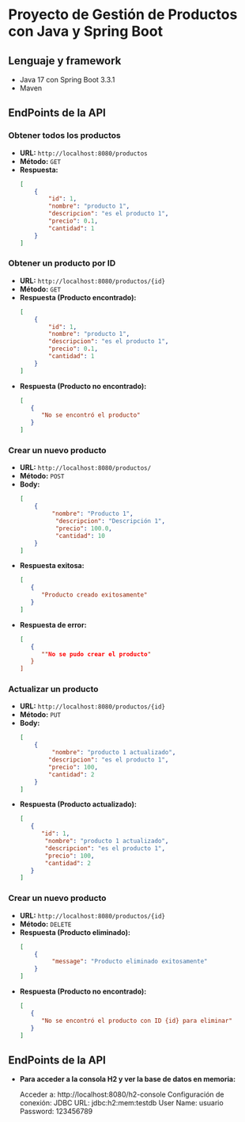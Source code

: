 # Proyecto de Gestión de Productos con Java y Spring Boot

## Lenguaje y framework
- Java 17 con Spring Boot 3.3.1
- Maven

## EndPoints de la API

### Obtener todos los productos
- **URL:** `http://localhost:8080/productos`
- **Método:** `GET`
- **Respuesta:**
  ```json
  [
      {
          "id": 1,
          "nombre": "producto 1",
          "descripcion": "es el producto 1",
          "precio": 0.1,
          "cantidad": 1
      }
  ]

### Obtener un producto por ID
- **URL:** `http://localhost:8080/productos/{id}`
- **Método:** `GET`
- **Respuesta (Producto encontrado):**
  ```json
  [
      {
          "id": 1,
          "nombre": "producto 1",
          "descripcion": "es el producto 1",
          "precio": 0.1,
          "cantidad": 1
      }
  ]

- **Respuesta (Producto no encontrado):**
   ```json
  [
      {
         "No se encontró el producto"
      }
  ]


### Crear un nuevo producto
- **URL:** `http://localhost:8080/productos/`
- **Método:** `POST`
- **Body:**
  ```json
  [
      {
           "nombre": "Producto 1",
            "descripcion": "Descripción 1",
            "precio": 100.0,
            "cantidad": 10
      }
  ]

- **Respuesta exitosa:**
   ```json
  [
      {
         "Producto creado exitosamente"
      }
  ]

- **Respuesta de error:**
   ```json
  [
      {
         ""No se pudo crear el producto"
      }
  ]


### Actualizar un producto
- **URL:** `http://localhost:8080/productos/{id}`
- **Método:** `PUT`
- **Body:**
  ```json
  [
      {
           "nombre": "producto 1 actualizado",
          "descripcion": "es el producto 1",
          "precio": 100,
          "cantidad": 2
      }
  ]

- **Respuesta (Producto actualizado):**
   ```json
  [
      {
         "id": 1,
          "nombre": "producto 1 actualizado",
          "descripcion": "es el producto 1",
          "precio": 100,
          "cantidad": 2
      }
  ]


### Crear un nuevo producto
- **URL:** `http://localhost:8080/productos/{id}`
- **Método:** `DELETE`
- **Respuesta (Producto eliminado):**
  ```json
  [
      {
           "message": "Producto eliminado exitosamente"
      }
  ]

- **Respuesta (Producto no encontrado):**
   ```json
  [
      {
         "No se encontró el producto con ID {id} para eliminar"
      }
  ]


## EndPoints de la API

 - **Para acceder a la consola H2 y ver la base de datos en memoria:**

      Acceder a: http://localhost:8080/h2-console
      Configuración de conexión:
          JDBC URL: jdbc:h2:mem:testdb
          User Name: usuario
          Password: 123456789



